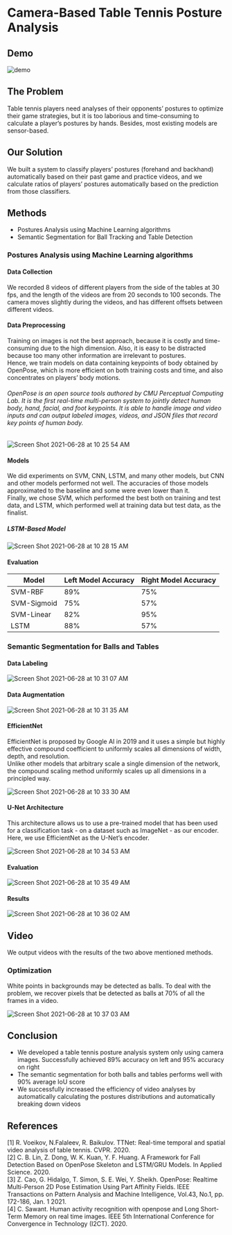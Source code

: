 # Camera-Based Table Tennis Posture Analysis
## Demo
![demo](./doc/demo.gif)
## The Problem
Table tennis players need analyses of their opponents’ postures to optimize their game strategies, but it is too laborious and time-consuming to calculate a player’s postures by hands. Besides, most existing models are sensor-based.
## Our Solution
We built a system to classify players’ postures (forehand and backhand) automatically based on their past game and practice videos, and we calculate ratios of players’ postures automatically based on the prediction from those classifiers.
## Methods
* Postures Analysis using Machine Learning algorithms
* Semantic Segmentation for Ball Tracking and Table Detection
### Postures Analysis using Machine Learning algorithms
#### Data Collection
We recorded 8 videos of different players from the side of the tables at 30 fps, and the length of the videos are from 20 seconds to 100 seconds. The camera moves slightly during the videos, and has different offsets between different videos.
#### Data Preprocessing
Training on images is not the best approach, because it is costly and time-consuming due to the high dimension. Also, it is easy to be distracted because too many other information are irrelevant to postures.  
Hence, we train models on data containing keypoints of body obtained by OpenPose, which is more efficient on both training costs and time, and also concentrates on players’ body motions.
###### OpenPose is an open source tools authored by CMU Perceptual Computing Lab. It is the first real-time multi-person system to jointly detect human body, hand, facial, and foot keypoints. It is able to handle image and video inputs and can output labeled images, videos, and JSON files that record key points of human body.
![Screen Shot 2021-06-28 at 10 25 54 AM](https://user-images.githubusercontent.com/46513807/123570636-39b72880-d7fb-11eb-8c60-ea9c3ec68b43.png)
#### Models
We did experiments on SVM, CNN, LSTM, and many other models, but CNN and other models performed not well. The accuracies of those models approximated to the baseline and some were even lower than it.  
Finally, we chose SVM, which performed the best both on training and test data, and LSTM, which performed well at training data but test data, as the finalist.
##### LSTM-Based Model
![Screen Shot 2021-06-28 at 10 28 15 AM](https://user-images.githubusercontent.com/46513807/123570795-8dc20d00-d7fb-11eb-8d36-4361b1d3efd7.png)
#### Evaluation
| Model       | Left Model Accuracy | Right Model Accuracy |
|-------------|---------------------|----------------------|
| SVM-RBF     | 89%                 | 75%                  |
| SVM-Sigmoid | 75%                 | 57%                  |
| SVM-Linear  | 82%                 | 95%                  |
| LSTM        | 88%                 | 57%                  |


### Semantic Segmentation for Balls and Tables
#### Data Labeling
![Screen Shot 2021-06-28 at 10 31 07 AM](https://user-images.githubusercontent.com/46513807/123571028-f4dfc180-d7fb-11eb-9db8-66c6a9fe304f.png)
#### Data Augmentation
![Screen Shot 2021-06-28 at 10 31 35 AM](https://user-images.githubusercontent.com/46513807/123571057-045f0a80-d7fc-11eb-9e40-9457fb7310ae.png)
#### EfficientNet
EfficientNet is proposed by Google AI in 2019 and it uses a simple but highly effective compound coefficient to uniformly scales all dimensions of width, depth, and resolution.  
Unlike other models that arbitrary scale a single dimension of the network, the compound scaling method uniformly scales up all dimensions in a principled way.

![Screen Shot 2021-06-28 at 10 33 30 AM](https://user-images.githubusercontent.com/46513807/123571177-48eaa600-d7fc-11eb-94b0-0bdbbbff37be.png)
#### U-Net Architecture
This architecture allows us to use a pre-trained model that has been used for a classification task - on a dataset such as ImageNet - as our encoder. Here, we use EfficientNet as the U-Net’s encoder.

![Screen Shot 2021-06-28 at 10 34 53 AM](https://user-images.githubusercontent.com/46513807/123571288-7a637180-d7fc-11eb-8e8e-dad5318a0335.png)

#### Evaluation
![Screen Shot 2021-06-28 at 10 35 49 AM](https://user-images.githubusercontent.com/46513807/123571347-9bc45d80-d7fc-11eb-85b2-46800ff774f7.png)
#### Results
![Screen Shot 2021-06-28 at 10 36 02 AM](https://user-images.githubusercontent.com/46513807/123571369-a41c9880-d7fc-11eb-98c0-90417b68acff.png)

## Video 
We output videos with the results of the two above mentioned methods.
### Optimization
White points in backgrounds may be detected as balls. To deal with the problem, we recover pixels that be detected as balls at 70% of all the frames in a video.
 
![Screen Shot 2021-06-28 at 10 37 03 AM](https://user-images.githubusercontent.com/46513807/123571436-c7dfde80-d7fc-11eb-9b7f-4e598307880f.png)

## Conclusion
* We developed a table tennis posture analysis system only using camera images. Successfully achieved 89% accuracy on left and 95% accuracy on right
* The semantic segmentation for both balls and tables performs well with 90% average IoU score
* We successfully increased the efficiency of video analyses by automatically calculating the postures distributions and automatically breaking down videos

## References
[1] R. Voeikov, N.Falaleev, R. Baikulov. TTNet: Real-time temporal and spatial video analysis of table tennis. CVPR. 2020.  
[2] C. B. Lin, Z. Dong, W. K. Kuan, Y. F. Huang. A Framework for Fall Detection Based on OpenPose Skeleton and LSTM/GRU Models. In Applied Science. 2020.  
[3] Z. Cao, G. Hidalgo, T. Simon, S. E. Wei, Y. Sheikh. OpenPose: Realtime Multi-Person 2D Pose Estimation Using Part Affinity Fields. IEEE Transactions on Pattern Analysis and Machine Intelligence, Vol.43, No.1, pp. 172-186, Jan. 1 2021.  
[4] C. Sawant. Human activity recognition with openpose and Long Short-Term Memory on real time images. IEEE 5th International Conference for Convergence in Technology (I2CT). 2020.  
 
